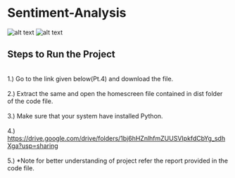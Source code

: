 # Sentiment-Analysis
![alt text](https://github.com/abdabdullah/Sentiment2/blob/main/Screenshot%20(17).png)
![alt text](https://github.com/abdabdullah/Sentiment2/blob/main/Screenshot%20(16).png)
## Steps to Run the Project 
 <br /> 1.) Go to the link given below(Pt.4) and download the file. <br /> 
 <br /> 2.) Extract the same and open the homescreen file contained in dist folder of the code file. <br /> 
 <br /> 3.) Make sure that your system have installed Python. <br /> 
 <br /> 4.) https://drive.google.com/drive/folders/1bj6hHZnlhfmZUUSVIpkfdCbYg_sdhXga?usp=sharing <br /> 
 <br /> 5.) *Note for better understanding of project refer the report provided in the code file. <br /> 
